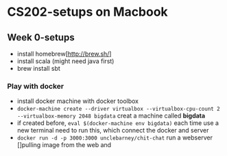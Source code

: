 # CS202-setups on Macbook 
## Week 0-setups
* install homebrew[http://brew.sh/]
* install scala (might need java first)
* brew install sbt

### Play with docker
* install docker machine with docker toolbox
* `docker-machine create --driver virtualbox --virtualbox-cpu-count 2 --virtualbox-memory 2048
bigdata` creat a machine called __bigdata__ 
* if created before, `eval $(docker-machine env bigdata)` each time use a new terminal need to run this, which connect the docker and server
* `docker run -d -p 3000:3000 unclebarney/chit-chat` run a webserver []pulling image from the web and 

